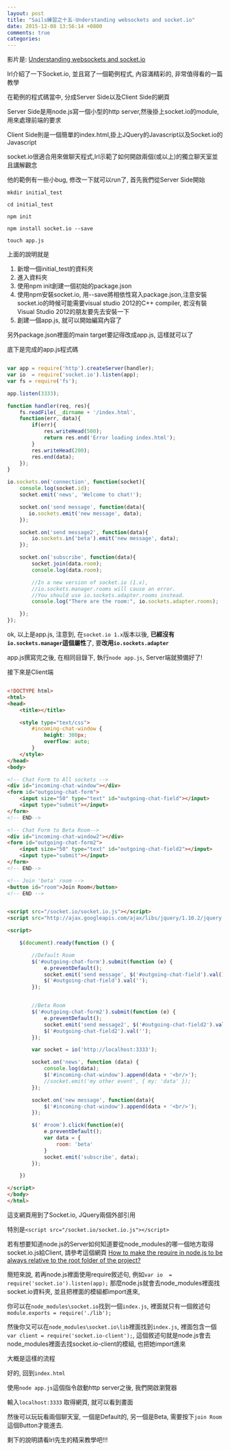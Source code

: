 ```yaml
---
layout: post
title: "Sails練習之十五-Understanding websockets and socket.io"
date: 2015-12-08 13:56:14 +0800
comments: true
categories: 
---
```


影片是: <a href="https://www.youtube.com/watch?v=dkf3XKrsqAM" target="_blank">Understanding websockets and socket.io</a>


Irl介紹了一下Socket.io, 並且寫了一個範例程式, 內容滿精彩的, 非常值得看的一篇教學

在範例的程式碼當中, 分成Server Side以及Client Side的網頁

Server Side是用node.js寫一個小型的http server,然後掛上socket.io的module,用來處理前端的要求

Client Side則是一個簡單的index.html,掛上JQuery的Javascript以及Socket.io的Javascript

socket.io很適合用來做聊天程式,Irl示範了如何開啟兩個(或以上)的獨立聊天室並且講解觀念 

他的範例有一些小bug, 修改一下就可以run了, 首先我們從Server Side開始

<!--more-->


`mkdir initial_test`

`cd initial_test`

`npm init`  

`npm install socket.io --save`

`touch app.js`

上面的說明就是

1. 新增一個initial_test的資料夾
2. 進入資料夾
3. 使用npm init創建一個初始的package.json
4. 使用npm安裝socket.io, 用--save將相依性寫入package.json,注意安裝socket.io的時候可能需要visual studio 2012的C++ compiler, 若沒有裝Visual Studio 2012的朋友要先去安裝一下
5. 創建一個app.js, 就可以開始編寫內容了

另外package.json裡面的main target要記得改成app.js, 這樣就可以了

底下是完成的app.js程式碼

```js app.js

var app = require('http').createServer(handler);
var io  = require('socket.io').listen(app);
var fs = require('fs');

app.listen(3333);

function handler(req, res){
    fs.readFile(__dirname + '/index.html',
    function(err, data){
        if(err){
            res.writeHead(500);
            return res.end('Error loading index.html');
        }
        res.writeHead(200);
        res.end(data);
    });
}

io.sockets.on('connection', function(socket){
	console.log(socket.id);
    socket.emit('news', 'Welcome to chat!');

    socket.on('send message', function(data){
       io.sockets.emit('new message', data);
    });

    socket.on('send message2', function(data){
        io.sockets.in('beta').emit('new message', data);
    });

    socket.on('subscribe', function(data){
        socket.join(data.room);
        console.log(data.room);

        //In a new version of socket.io (1.x),
        //io.sockets.manager.rooms will cause an error.
        //You should use io.sockets.adapter.rooms instead.
        console.log("There are the room:", io.sockets.adapter.rooms);

    });
});

```

ok, 以上是app.js, 注意到, 在`socket.io 1.x`版本以後, **已經沒有`io.sockets.manager`這個屬性**了, 要**改用`io.sockets.adapter`**

app.js撰寫完之後, 在相同目錄下, 執行`node app.js`, Server端就預備好了!

接下來是Client端

```html index.html

<!DOCTYPE html>
<html>
<head>
    <title></title>

    <style type="text/css">
        #incoming-chat-window {
            height: 300px;
            overflow: auto;
        }
    </style>
</head>
<body>

<!-- Chat Form to All sockets -->
<div id="incoming-chat-window"></div>
<form id="outgoing-chat-form">
    <input size="50" type="text" id="outgoing-chat-field"></input>
    <input type="submit"></input>
</form>
<!-- END-->

<!-- Chat Form to Beta Room-->
<div id="incoming-chat-window2"></div>
<form id="outgoing-chat-form2">
    <input size="50" type="text" id="outgoing-chat-field2"></input>
    <input type="submit"></input>
</form>
<!-- END-->

<!-- Join 'beta' room -->
<button id="room">Join Room</button>
<!-- END -->


<script src="/socket.io/socket.io.js"></script>
<script src="http://ajax.googleapis.com/ajax/libs/jquery/1.10.2/jquery.min.js"></script>

<script>

    $(document).ready(function () {

        //Default Room
        $('#outgoing-chat-form').submit(function (e) {
            e.preventDefault();
            socket.emit('send message', $('#outgoing-chat-field').val());
            $('#outgoing-chat-field').val('');
        });


        //Beta Room
        $('#outgoing-chat-form2').submit(function (e) {
            e.preventDefault();
            socket.emit('send message2', $('#outgoing-chat-field2').val());
            $('#outgoing-chat-field2').val('');
        });

        var socket = io('http://localhost:3333');

        socket.on('news', function (data) {
            console.log(data);
            $('#incoming-chat-window').append(data + '<br/>');
            //socket.emit('my other event', { my: 'data' });
        });

        socket.on('new message', function(data){
            $('#incoming-chat-window').append(data + '<br/>');
        });

        $(' #room').click(function(e){
            e.preventDefault();
            var data = {
                room: 'beta'
            }
            socket.emit('subscribe', data);
        });

    })

</script>
</body>
</html>

```

這支網頁用到了Socket.io, JQuery兩個外部引用

特別是`<script src="/socket.io/socket.io.js"></script>`

若有想要知道node.js的Server如何知道要從node_modules的哪一個地方取得socket.io.js給Client, 請參考這個網頁 <a href="http://stackoverflow.com/questions/10860244/how-to-make-the-require-in-node-js-to-be-always-relative-to-the-root-folder-of-t" target="_blank">How to make the require in node.js to be always relative to the root folder of the project?</a>

簡短來說, 若再node.js裡面使用require敘述句, 例如`var io  = require('socket.io').listen(app);` 那麼node.js就會去node_modules裡面找socket.io資料夾, 並且把裡面的模組都import進來, 

你可以在`node_modules\socket.io`找到一個`index.js`, 裡面就只有一個敘述句`module.exports = require('./lib');`

然後你又可以在`node_modules\socket.io\lib`裡面找到`index.js`, 裡面包含一個`var client = require('socket.io-client');`, 這個敘述句就是node.js會去node_modules裡面去找socket.io-client的模組, 也把她import進來

大概是這樣的流程

好的, 回到`index.html`

使用`node app.js`這個指令啟動http server之後, 我們開啟瀏覽器

輸入`localhost:3333` 取得網頁, 就可以看到畫面

然後可以玩玩看兩個聊天室, 一個是Default的, 另一個是Beta, 需要按下`join Room`這個Button才能進去.

剩下的說明請看Irl先生的精采教學吧!!!



